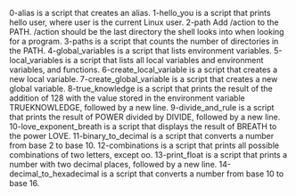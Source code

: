 0-alias is a script that creates an alias.
1-hello_you is a script that prints hello user, where user is the current Linux user.
2-path Add /action to the PATH. /action should be the last directory the shell looks into when looking for a program.
3-paths is a script that counts the number of directories in the PATH.
4-global_variables is a script that lists environment variables.
5-local_variables is a script that lists all local variables and environment variables, and functions.
6-create_local_variable is a script that creates a new local variable.
7-create_global_variable is a script that creates a new global variable.
8-true_knowledge is a script that prints the result of the addition of 128 with the value stored in the environment variable TRUEKNOWLEDGE, followed by a new line.
9-divide_and_rule is a script that prints the result of POWER divided by DIVIDE, followed by a new line.
10-love_exponent_breath is a script that displays the result of BREATH to the power LOVE.
11-binary_to_decimal is a script that converts a number from base 2 to base 10.
12-combinations is a script that prints all possible combinations of two letters, except oo.
13-print_float is a script that prints a number with two decimal places, followed by a new line.
14-decimal_to_hexadecimal is a script that converts a number from base 10 to base 16.
